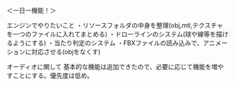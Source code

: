 ＜一日一機能！＞

エンジンでやりたいこと
・リソースフォルダの中身を整理(obj,mtl,テクスチャを一つのファイルに入れてまとめる)
・ドローラインのシステム(球や線等を描けるようにする)
・当たり判定のシステム
・FBXファイルの読み込みで、アニメーションに対応させる(objをなくす)


オーディオに関して
基本的な機能は追加できたので、必要に応じて機能を増やすことにする。優先度は低め。